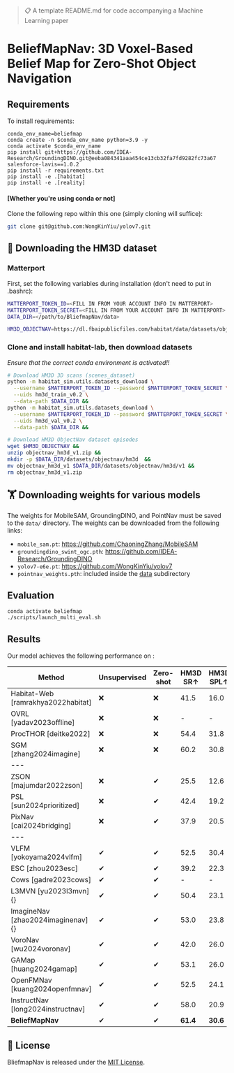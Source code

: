 >📋  A template README.md for code accompanying a Machine Learning paper

# BeliefMapNav: 3D Voxel-Based Belief Map for Zero-Shot Object Navigation

## Requirements

To install requirements:

```setup
conda_env_name=beliefmap
conda create -n $conda_env_name python=3.9 -y
conda activate $conda_env_name
pip install git+https://github.com/IDEA-Research/GroundingDINO.git@eeba084341aaa454ce13cb32fa7fd9282fc73a67 salesforce-lavis==1.0.2
pip install -r requirements.txt
pip install -e .[habitat]
pip install -e .[reality]
```
#### [Whether you're using conda or not]
Clone the following repo within this one (simply cloning will suffice):
```bash
git clone git@github.com:WongKinYiu/yolov7.git
```

## :dart: Downloading the HM3D dataset

### Matterport
First, set the following variables during installation (don't need to put in .bashrc):
```bash
MATTERPORT_TOKEN_ID=<FILL IN FROM YOUR ACCOUNT INFO IN MATTERPORT>
MATTERPORT_TOKEN_SECRET=<FILL IN FROM YOUR ACCOUNT INFO IN MATTERPORT>
DATA_DIR=</path/to/BliefmapNav/data>

HM3D_OBJECTNAV=https://dl.fbaipublicfiles.com/habitat/data/datasets/objectnav/hm3d/v1/objectnav_hm3d_v1.zip
```

### Clone and install habitat-lab, then download datasets
*Ensure that the correct conda environment is activated!!*
```bash
# Download HM3D 3D scans (scenes_dataset)
python -m habitat_sim.utils.datasets_download \
  --username $MATTERPORT_TOKEN_ID --password $MATTERPORT_TOKEN_SECRET \
  --uids hm3d_train_v0.2 \
  --data-path $DATA_DIR &&
python -m habitat_sim.utils.datasets_download \
  --username $MATTERPORT_TOKEN_ID --password $MATTERPORT_TOKEN_SECRET \
  --uids hm3d_val_v0.2 \
  --data-path $DATA_DIR &&

# Download HM3D ObjectNav dataset episodes
wget $HM3D_OBJECTNAV &&
unzip objectnav_hm3d_v1.zip &&
mkdir -p $DATA_DIR/datasets/objectnav/hm3d  &&
mv objectnav_hm3d_v1 $DATA_DIR/datasets/objectnav/hm3d/v1 &&
rm objectnav_hm3d_v1.zip
```

## :weight_lifting: Downloading weights for various models
The weights for MobileSAM, GroundingDINO, and PointNav must be saved to the `data/` directory. The weights can be downloaded from the following links:
- `mobile_sam.pt`:  https://github.com/ChaoningZhang/MobileSAM
- `groundingdino_swint_ogc.pth`: https://github.com/IDEA-Research/GroundingDINO
- `yolov7-e6e.pt`: https://github.com/WongKinYiu/yolov7
- `pointnav_weights.pth`: included inside the [data](data) subdirectory

## Evaluation
```eval
conda activate beliefmap
./scripts/launch_multi_eval.sh
```

## Results

Our model achieves the following performance on :

| Method                            | Unsupervised | Zero-shot | HM3D SR↑ | HM3D SPL↑ | MP3D SR↑ | MP3D SPL↑ | HSSD SR↑ | HSSD SPL↑ |
|----------------------------------|--------------|-----------|----------|-----------|----------|-----------|----------|-----------|
| Habitat-Web [ramrakhya2022habitat]      | ❌           | ❌        | 41.5     | 16.0      | 31.6     | 8.5       | -        | -         |
| OVRL [yadav2023offline]                    | ❌           | ❌        | -        | -         | 28.6     | 7.4       | -        | -         |
| ProcTHOR [deitke2022️]                     | ❌           | ❌        | 54.4     | 31.8      | -        | -         | -        | -         |
| SGM [zhang2024imagine]                     | ❌           | ❌        | 60.2     | 30.8      | 37.7     | 14.7      | -        | -         |
| **---**                              |              |           |          |           |          |           |          |           |
| ZSON [majumdar2022zson]                    | ❌           | ✔         | 25.5     | 12.6      | 15.3     | 4.8       | -        | -         |
| PSL [sun2024prioritized]                    | ❌           | ✔         | 42.4     | 19.2      | 18.9     | 6.4       | -        | -         |
| PixNav [cai2024bridging]                    | ❌           | ✔         | 37.9     | 20.5      | -        | -         | -        | -         |
| **---**                              |              |           |          |           |          |           |          |           |
| VLFM [yokoyama2024vlfm]                     | ✔            | ✔         | 52.5     | 30.4      | 36.4     | 17.5      | -        | -         |
| ESC [zhou2023esc]                       | ✔            | ✔         | 39.2     | 22.3      | 28.7     | 14.2      | 38.1     | 22.2      |
| Cows [gadre2023cows]                       | ✔            | ✔         | -        | -         | 9.2      | 4.9       |          |           |
| L3MVN [yu2023l3mvn]{}                     | ✔            | ✔         | 50.4     | 23.1      | 34.9     | 14.5      | 41.2     | 22.5      |
| ImagineNav [zhao2024imaginenav]{}          | ✔            | ✔         | 53.0     | 23.8      | -        | -         | 51.0     | 24.9      |
| VoroNav [wu2024voronav]                     | ✔            | ✔         | 42.0     | 26.0      | -        | -         | 41.0     | 23.2      |
| GAMap [huang2024gamap]                     | ✔            | ✔         | 53.1     | 26.0      | -        | -         | -        | -         |
| OpenFMNav [kuang2024openfmnav]              | ✔            | ✔         | 52.5     | 24.1      | 37.2     | 15.7      | -        | -         |
| InstructNav [long2024instructnav]            | ✔            | ✔         | 58.0     | 20.9      | -        | -         | -        | -         |
| **BeliefMapNav**                    | ✔            | ✔         | **61.4** | **30.6**  | **37.3** | **17.6**  | **65.2** | **32.1**  |

## :newspaper: License

BliefmapNav is released under the [MIT License](LICENSE).
